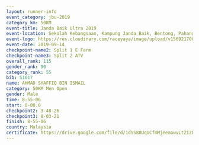```yaml
---
layout: runner-info 
event_category: jbu-2019 
category_km: 50KM 
event-title: Janda Baik Ultra 2019
event-location: Sekolah Kebangsaan, Kampung Janda Baik, Bentong, Pahang, Malaysia 
event-logo: https://res.cloudinary.com/raceyaya/image/upload/v1569217009/logo/janda-baik_vch1pc.jpg 
event-date: 2019-09-14 
checkpoint-name2: Split 1 E Farm 
checkpoint-name3: Split 2 ATV 
overall_rank: 115
gender_rank: 90
category_rank: 55
bib: 51017
name: AHMAD SYAFFIQ BIN ISMAIL
category: 50KM Men Open
gender: Male
time: 8-55-06
start: 0-00.0
checkpoint2: 3-48-26
checkpoint3: 8-03-21
finish: 8-55-06
country: Malaysia
certificate: https://drive.google.com/file/d/1dSS88UqUCfmMjeeaowvLtZIZL7NVVK3x/view?usp=sharing
---
```

